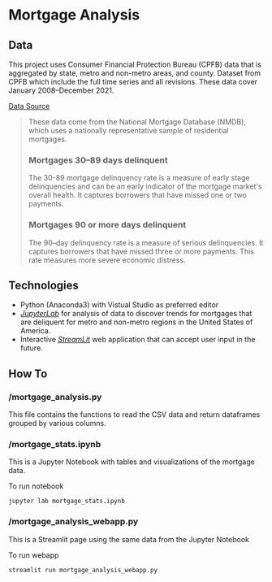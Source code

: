 # Mortgage Analysis
## Data
This project uses Consumer Financial Protection Bureau (CPFB) data that is aggregated by state, metro and non-metro areas, and county. Dataset from CPFB which include the full time series and all revisions. These data cover January 2008–December 2021. 

[Data Source](https://www.consumerfinance.gov/data-research/mortgage-performance-trends/download-the-data/)

> These data come from the National Mortgage Database (NMDB), which uses a nationally representative sample of residential mortgages.
> ### Mortgages 30–89 days delinquent
> The 30-89 mortgage delinquency rate is a measure of early stage delinquencies and can be an early indicator of the mortgage market's overall health. It captures borrowers that have missed one or two payments.
> ### Mortgages 90 or more days delinquent
> The 90–day delinquency rate is a measure of serious delinquencies. It captures borrowers that have missed three or more payments. This rate measures more severe economic distress. 

## Technologies 
* Python (Anaconda3) with Vistual Studio as preferred editor
* [*JupyterLab*](https://jupyter.org/install#jupyterlab) for analysis of data to discover trends for mortgages that are deliquent for metro and non-metro regions in the United States of America. 
* Interactive [*StreamLit*](https://streamlit.io/) web application that can accept user input in the future.

## How To
### /mortgage_analysis.py
This file contains the functions to read the CSV data and return dataframes grouped by various columns.

### /mortgage_stats.ipynb
This is a Jupyter Notebook with tables and visualizations of the mortgage data.

To run notebook
```
jupyter lab mortgage_stats.ipynb
```

### /mortgage_analysis_webapp.py
This is a Streamlit page using the same data from the Jupyter Notebook

To run webapp
```
streamlit run mortgage_analysis_webapp.py
```